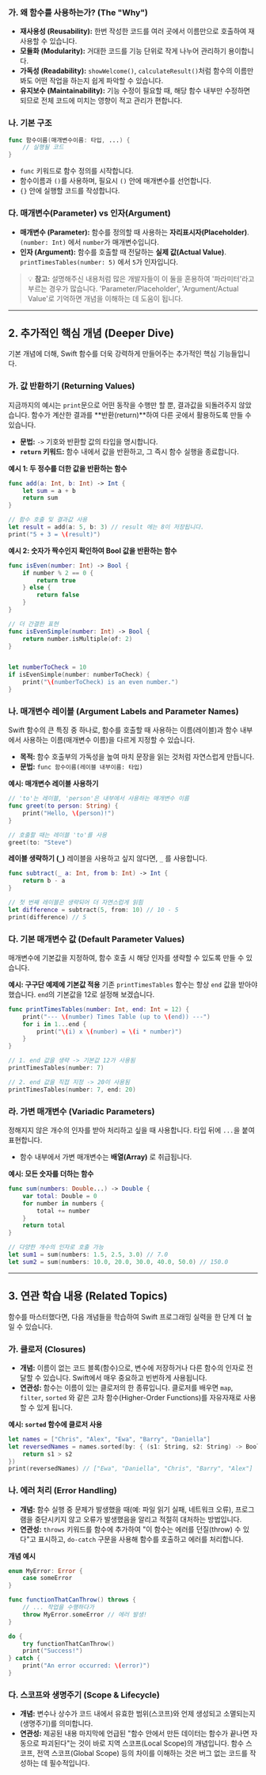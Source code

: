 
### 가. 왜 함수를 사용하는가? (The "Why")

- **재사용성 (Reusability):** 한번 작성한 코드를 여러 곳에서 이름만으로 호출하여 재사용할 수 있습니다.
- **모듈화 (Modularity):** 거대한 코드를 기능 단위로 작게 나누어 관리하기 용이합니다.
- **가독성 (Readability):** `showWelcome()`, `calculateResult()`처럼 함수의 이름만 봐도 어떤 작업을 하는지 쉽게 파악할 수 있습니다.
- **유지보수 (Maintainability):** 기능 수정이 필요할 때, 해당 함수 내부만 수정하면 되므로 전체 코드에 미치는 영향이 적고 관리가 편합니다.

### 나. 기본 구조

``` Swift
func 함수이름(매개변수이름: 타입, ...) {
    // 실행될 코드
}
```

- `func` 키워드로 함수 정의를 시작합니다.
- 함수이름과 `()`를 사용하며, 필요시 `()` 안에 매개변수를 선언합니다.
- `{}` 안에 실행할 코드를 작성합니다.

### 다. 매개변수(Parameter) vs 인자(Argument)

- **매개변수 (Parameter):** 함수를 정의할 때 사용하는 **자리표시자(Placeholder)**. `(number: Int)` 에서 `number`가 매개변수입니다.
- **인자 (Argument):** 함수를 호출할 때 전달하는 **실제 값(Actual Value)**. `printTimesTables(number: 5)` 에서 `5`가 인자입니다.

> 💡 **참고:** 설명해주신 내용처럼 많은 개발자들이 이 둘을 혼용하여 '파라미터'라고 부르는 경우가 많습니다. 'Parameter/Placeholder', 'Argument/Actual Value'로 기억하면 개념을 이해하는 데 도움이 됩니다.

---

## 2. 추가적인 핵심 개념 (Deeper Dive)

기본 개념에 더해, Swift 함수를 더욱 강력하게 만들어주는 추가적인 핵심 기능들입니다.

### 가. 값 반환하기 (Returning Values)

지금까지의 예시는 `print`문으로 어떤 동작을 수행만 할 뿐, 결과값을 되돌려주지 않았습니다. 함수가 계산한 결과를 **반환(return)**하여 다른 곳에서 활용하도록 만들 수 있습니다.

- **문법:** `->` 기호와 반환할 값의 타입을 명시합니다.
- **`return` 키워드:** 함수 내에서 값을 반환하고, 그 즉시 함수 실행을 종료합니다.

**예시 1: 두 정수를 더한 값을 반환하는 함수**

```Swift
func add(a: Int, b: Int) -> Int {
    let sum = a + b
    return sum
}

// 함수 호출 및 결과값 사용
let result = add(a: 5, b: 3) // result 에는 8이 저장됩니다.
print("5 + 3 = \(result)")
```

**예시 2: 숫자가 짝수인지 확인하여 Bool 값을 반환하는 함수**

```Swift
func isEven(number: Int) -> Bool {
    if number % 2 == 0 {
        return true
    } else {
        return false
    }
}

// 더 간결한 표현
func isEvenSimple(number: Int) -> Bool {
    return number.isMultiple(of: 2)
}


let numberToCheck = 10
if isEvenSimple(number: numberToCheck) {
    print("\(numberToCheck) is an even number.")
}
```

### 나. 매개변수 레이블 (Argument Labels and Parameter Names)

Swift 함수의 큰 특징 중 하나로, 함수를 호출할 때 사용하는 이름(레이블)과 함수 내부에서 사용하는 이름(매개변수 이름)을 다르게 지정할 수 있습니다.

- **목적:** 함수 호출부의 가독성을 높여 마치 문장을 읽는 것처럼 자연스럽게 만듭니다.
- **문법:** `func 함수이름(레이블 내부이름: 타입)`

**예시: 매개변수 레이블 사용하기**

```Swift
// 'to'는 레이블, 'person'은 내부에서 사용하는 매개변수 이름
func greet(to person: String) {
    print("Hello, \(person)!")
}

// 호출할 때는 레이블 'to'를 사용
greet(to: "Steve")
```

**레이블 생략하기 (`_`)** 레이블을 사용하고 싶지 않다면, `_` 를 사용합니다.

```Swift
func subtract(_ a: Int, from b: Int) -> Int {
    return b - a
}

// 첫 번째 레이블은 생략되어 더 자연스럽게 읽힘
let difference = subtract(5, from: 10) // 10 - 5
print(difference) // 5
```

### 다. 기본 매개변수 값 (Default Parameter Values)

매개변수에 기본값을 지정하여, 함수 호출 시 해당 인자를 생략할 수 있도록 만들 수 있습니다.

**예시: 구구단 예제에 기본값 적용** 기존 `printTimesTables` 함수는 항상 `end` 값을 받아야 했습니다. `end`의 기본값을 12로 설정해 보겠습니다.

```Swift
func printTimesTables(number: Int, end: Int = 12) {
    print("--- \(number) Times Table (up to \(end)) ---")
    for i in 1...end {
        print("\(i) x \(number) = \(i * number)")
    }
}

// 1. end 값을 생략 -> 기본값 12가 사용됨
printTimesTables(number: 7)

// 2. end 값을 직접 지정 -> 20이 사용됨
printTimesTables(number: 7, end: 20)
```

### 라. 가변 매개변수 (Variadic Parameters)

정해지지 않은 개수의 인자를 받아 처리하고 싶을 때 사용합니다. 타입 뒤에 `...`을 붙여 표현합니다.

- 함수 내부에서 가변 매개변수는 **배열(Array)** 로 취급됩니다.

**예시: 모든 숫자를 더하는 함수**

```Swift
func sum(numbers: Double...) -> Double {
    var total: Double = 0
    for number in numbers {
        total += number
    }
    return total
}

// 다양한 개수의 인자로 호출 가능
let sum1 = sum(numbers: 1.5, 2.5, 3.0) // 7.0
let sum2 = sum(numbers: 10.0, 20.0, 30.0, 40.0, 50.0) // 150.0
```

---

## 3. 연관 학습 내용 (Related Topics)

함수를 마스터했다면, 다음 개념들을 학습하여 Swift 프로그래밍 실력을 한 단계 더 높일 수 있습니다.

### 가. 클로저 (Closures)

- **개념:** 이름이 없는 코드 블록(함수)으로, 변수에 저장하거나 다른 함수의 인자로 전달할 수 있습니다. Swift에서 매우 중요하고 빈번하게 사용됩니다.
- **연관성:** 함수는 이름이 있는 클로저의 한 종류입니다. 클로저를 배우면 `map`, `filter`, `sorted` 와 같은 고차 함수(Higher-Order Functions)를 자유자재로 사용할 수 있게 됩니다.

**예시: `sorted` 함수에 클로저 사용**

```Swift
let names = ["Chris", "Alex", "Ewa", "Barry", "Daniella"]
let reversedNames = names.sorted(by: { (s1: String, s2: String) -> Bool in
    return s1 > s2
})
print(reversedNames) // ["Ewa", "Daniella", "Chris", "Barry", "Alex"]
```

### 나. 에러 처리 (Error Handling)

- **개념:** 함수 실행 중 문제가 발생했을 때(예: 파일 읽기 실패, 네트워크 오류), 프로그램을 중단시키지 않고 오류가 발생했음을 알리고 적절히 대처하는 방법입니다.
- **연관성:** `throws` 키워드를 함수에 추가하여 "이 함수는 에러를 던질(throw) 수 있다"고 표시하고, `do-catch` 구문을 사용해 함수를 호출하고 에러를 처리합니다.

**개념 예시**

```Swift
enum MyError: Error {
    case someError
}

func functionThatCanThrow() throws {
    // ... 작업을 수행하다가
    throw MyError.someError // 에러 발생!
}

do {
    try functionThatCanThrow()
    print("Success!")
} catch {
    print("An error occurred: \(error)")
}
```

### 다. 스코프와 생명주기 (Scope & Lifecycle)

- **개념:** 변수나 상수가 코드 내에서 유효한 범위(스코프)와 언제 생성되고 소멸되는지(생명주기)를 의미합니다.
- **연관성:** 제공된 내용 마지막에 언급된 "함수 안에서 만든 데이터는 함수가 끝나면 자동으로 파괴된다"는 것이 바로 지역 스코프(Local Scope)의 개념입니다. 함수 스코프, 전역 스코프(Global Scope) 등의 차이를 이해하는 것은 버그 없는 코드를 작성하는 데 필수적입니다.